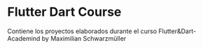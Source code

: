 # Flutter Dart Course
 Contiene los proyectos elaborados durante el curso Flutter&Dart- Academind by Maximilian Schwarzmüller

